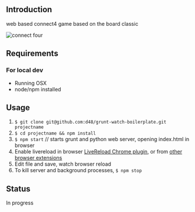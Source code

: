 ## Introduction

web based connect4 game based on the board classic

![connect four](http://f.cl.ly/items/100D011Z053z2Y0E1x46/Image%202014-05-07%20at%202.45.27%20PM.png)

## Requirements 

### For local dev

* Running OSX
* node/npm installed


## Usage

1. `$ git clone git@github.com:d48/grunt-watch-boilerplate.git projectname`
2. `$ cd projectname && npm install`
3. `$ npm start` // starts grunt and python web server, opening index.html in browser
4. Enable livereload in browser [LiveReload Chrome plugin](https://chrome.google.com/webstore/detail/livereload/jnihajbhpnppcggbcgedagnkighmdlei?hl=en), or from [other browser extensions](http://feedback.livereload.com/knowledgebase/articles/86242-how-do-i-install-and-use-the-browser-extensions-)
5. Edit file and save, watch browser reload
6. To kill server and background processes, `$ npm stop`

## Status

In progress
